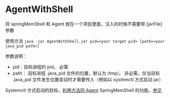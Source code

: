 # AgentWithShell

将 springMemShell 和 Agent 放在一个项目里面，注入的时候不需要带 [jarFile] 参数

使用方法 `java -jar AgentWithShell.jar pid=<your target pid> [path=<your java_pid path>]`

参数说明：
- pid：目标进程的 pid， 必需
- path： 目标进程 .java_pid 文件的位置，默认为 /tmp/， 非必需，仅当目标 .java_pid 文件发生位置变动时才需要传入（例如以 systemctl 方式启动 jar）

Systemctl 方式启动的目标，[利用方法同 Agent](../Agent/README.md)
SpringMemShell 的功能，[参见](../springMemShell/README.md)

